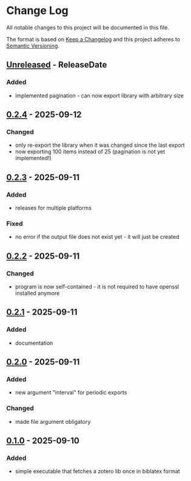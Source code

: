 # Change Log
All notable changes to this project will be documented in this file.

The format is based on [Keep a Changelog](http://keepachangelog.com/)
and this project adheres to [Semantic Versioning](http://semver.org/).

<!-- next-header -->

## [Unreleased] - ReleaseDate

### Added
- implemented pagination - can now export library with arbitrary size

## [0.2.4] - 2025-09-12

### Changed
- only re-export the library when it was changed since the last export
- now exporting 100 items instead of 25 (pagination is not yet implemented!)

## [0.2.3] - 2025-09-11

### Added
- releases for multiple platforms

### Fixed
- no error if the output file does not exist yet - it will just be created

## [0.2.2] - 2025-09-11

### Changed
- program is now self-contained - it is not required to have openssl installed anymore

## [0.2.1] - 2025-09-11

### Added
- documentation

## [0.2.0] - 2025-09-11  

### Added
- new argument "interval" for periodic exports

### Changed
- made file argument obligatory

## [0.1.0] - 2025-09-10

### Added
- simple executable that fetches a zotero lib once in biblatex format

<!-- next-url -->
[Unreleased]: https://github.com/assert-rs/predicates-rs/compare/v0.2.4...HEAD
[0.2.4]: https://github.com/assert-rs/predicates-rs/compare/v0.2.3...v0.2.4
[0.2.3]: https://github.com/assert-rs/predicates-rs/compare/v0.2.2...v0.2.3
[0.2.2]: https://github.com/assert-rs/predicates-rs/compare/v0.2.1...v0.2.2
[0.2.1]: https://github.com/assert-rs/predicates-rs/compare/v0.2.0...v0.2.1
[0.2.0]: https://github.com/assert-rs/predicates-rs/compare/v0.1.0...v0.2.0
[0.1.0]: https://github.com/fabiofranke/zotex/compare/a9179286c9c33a5113a2d0414d58a2f2854da6e5...v0.1.0
